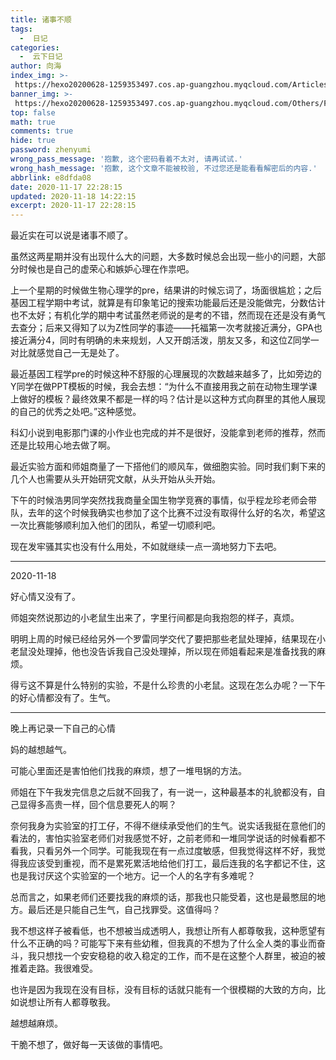 ```yaml
---
title: 诸事不顺
tags:
  -  日记
categories:
  -  云下日记
author: 向海
index_img: >-
 https://hexo20200628-1259353497.cos.ap-guangzhou.myqcloud.com/Articles/Diary/Diary.png
banner_img: >-
 https://hexo20200628-1259353497.cos.ap-guangzhou.myqcloud.com/Others/Fluid/post/post2.jpg
top: false
math: true
comments: true
hide: true
password: zhenyumi
wrong_pass_message: '抱歉, 这个密码看着不太对, 请再试试.'
wrong_hash_message: '抱歉, 这个文章不能被校验, 不过您还是能看看解密后的内容.'
abbrlink: e8dfda08
date: 2020-11-17 22:28:15
updated: 2020-11-18 14:22:15
excerpt: 2020-11-17 22:28:15
---
```


最近实在可以说是诸事不顺了。

虽然这两星期并没有出现什么大的问题，大多数时候总会出现一些小的问题，大部分时候也是自己的虚荣心和嫉妒心理在作祟吧。

上一个星期的时候做生物心理学的pre，结果讲的时候忘词了，场面很尴尬；之后基因工程学期中考试，就算是有印象笔记的搜索功能最后还是没能做完，分数估计也不太好；有机化学的期中考试虽然老师说的是考的不错，然而现在还是没有勇气去查分；后来又得知了以为Z性同学的事迹——托福第一次考就接近满分，GPA也接近满分4，同时有明确的未来规划，人又开朗活泼，朋友又多，和这位Z同学一对比就感觉自己一无是处了。

最近基因工程学pre的时候这种不舒服的心理展现的次数越来越多了，比如旁边的Y同学在做PPT模板的时候，我会去想：“为什么不直接用我之前在动物生理学课上做好的模板？最终效果不都是一样的吗？估计是以这种方式向群里的其他人展现的自己的优秀之处吧。”这种感觉。

科幻小说到电影那门课的小作业也完成的并不是很好，没能拿到老师的推荐，然而还是比较用心地去做了啊。

最近实验方面和师姐商量了一下搭他们的顺风车，做细胞实验。同时我们剩下来的几个人也需要从头开始研究文献，从头开始从头开始。

下午的时候浩男同学突然找我商量全国生物学竞赛的事情，似乎程龙珍老师会带队，去年的这个时候我确实也参加了这个比赛不过没有取得什么好的名次，希望这一次比赛能够顺利加入他们的团队，希望一切顺利吧。

现在发牢骚其实也没有什么用处，不如就继续一点一滴地努力下去吧。

---

2020-11-18

好心情又没有了。

师姐突然说那边的小老鼠生出来了，字里行间都是向我抱怨的样子，真烦。

明明上周的时候已经给另外一个罗雷同学交代了要把那些老鼠处理掉，结果现在小老鼠没处理掉，他也没告诉我自己没处理掉，所以现在师姐看起来是准备找我的麻烦。

得亏这不算是什么特别的实验，不是什么珍贵的小老鼠。这现在怎么办呢？一下午的好心情都没有了。生气。

---

晚上再记录一下自己的心情

妈的越想越气。

可能心里面还是害怕他们找我的麻烦，想了一堆甩锅的方法。

师姐在下午我发完信息之后就不回我了，有一说一，这种最基本的礼貌都没有，自己显得多高贵一样，回个信息要死人的啊？

奈何我身为实验室的打工仔，不得不继续承受他们的生气。说实话我挺在意他们的看法的，害怕实验室老师们对我感觉不好，之前老师和一堆同学说话的时候看都不看我，只看另外一个同学。可能我现在有一点过度敏感，但我觉得这样不好，我觉得我应该受到重视，而不是累死累活地给他们打工，最后连我的名字都记不住，这也是我讨厌这个实验室的一个地方。记一个人的名字有多难呢？

总而言之，如果老师们还要找我的麻烦的话，那我也只能受着，这也是最憋屈的地方。最后还是只能自己生气，自己找罪受。这值得吗？

我不想这样子被看低，也不想被当成透明人，我想让所有人都尊敬我，这种愿望有什么不正确的吗？可能写下来有些幼稚，但我真的不想为了什么全人类的事业而奋斗，我只想找一个安安稳稳的收入稳定的工作，而不是在这整个人群里，被迫的被推着走路。我很难受。

也许是因为我现在没有目标，没有目标的话就只能有一个很模糊的大致的方向，比如说想让所有人都尊敬我。

越想越麻烦。

干脆不想了，做好每一天该做的事情吧。


